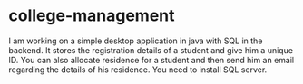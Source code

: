 college-management
==================

I am working on a simple desktop application in java with SQL in the backend. It stores the registration details of a student and give him a unique ID. You can also allocate residence for a student and then send him an email regarding the details of his residence.
You need to install SQL server.
